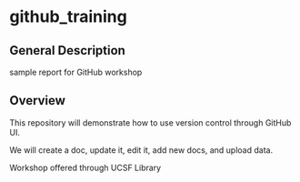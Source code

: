 # github_training

## General Description

sample report for GitHub workshop

## Overview

This repository will demonstrate how to use version control through GitHub UI.

We will create a doc, update it, edit it, add new docs, and upload data.

Workshop offered through UCSF Library
